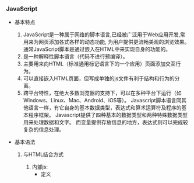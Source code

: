 ### JavaScript
* 基本特点      
	1. JavaScript是一种属于网络的脚本语言,已经被广泛用于Web应用开发,常用来为网页添加各式各样的动态功能,
为用户提供更流畅美观的浏览效果。通常JavaScript脚本是通过嵌入在HTML中来实现自身的功能的。   
	2. 是一种解释性脚本语言（代码不进行预编译）。
	3. 主要用来向HTML（标准通用标记语言下的一个应用）页面添加交互行为。   
	4. 可以直接嵌入HTML页面，但写成单独的js文件有利于结构和行为的分离。   
	5. 跨平台特性，在绝大多数浏览器的支持下，可以在多种平台下运行（如Windows、Linux、Mac、Android、iOS等）。
Javascript脚本语言同其他语言一样，有它自身的基本数据类型，表达式和算术运算符及程序的基本程序框架。
Javascript提供了四种基本的数据类型和两种特殊数据类型用来处理数据和文字。
而变量提供存放信息的地方，表达式则可以完成较复杂的信息处理。
* 基本语法
	1. 与HTML结合方式
		1. 内部js:
			* 定义<script>,标签体内容就是js代码
		2. 外部js
			* 定义<script>,通过src属性引入外部的js文件
		* 注意：
			1. <script>可以定义在html的任何位置，但定义的位置会影响到执行顺序。
			2. <script>可以定义多个
	2. 注释
		1. 单行注释：//
		2. 多行注释：/**/
	3. 数据类型:
		1. 原始数据类型（基本数据类型）
			1. number:数字。整数/小数/NaN
			2. string：字符串。"abc","a",'abc'
			3. boolean:true或false
			4. null:一个对象为空的占位符
			5. undefined:未定义。如果一个变量没有给初始化值，则会被赋予默认值undefined 
		2. 引用数据类型：对象
	4. 变量	
		* 变量：一块存储数据的内存空间
		* Java语言类型是强类型，而JavaScript是弱类型
			* 强类型：在开辟空间时，定义了空间将来要存储的数据的数据类型。只能用来存储固定类型的数据
			* 弱类型： 在开辟空间时，不定义将来存储的数据类型，可以存放任意类型数据
		* 语法
			* var 变量名 = 初始化值
		* typedof运算符：获取变量的类型
			* 注: null运算后得到的是object
	5. 运算符（详情略）
		* 其他类型转化为Boolean
			1. number：0或NaN为假，其余为真
			2. string：空字符为假，其余为真
			3. null和undefined都是false
			4. 对象：所有对象都是true
				
	6. 流程控制（略）
	7. 特殊语法
		* 变量的定义可以使用var,也可以不用
			* 用var：定义的变量是局部变量
			* 不用var:定义的变量是全局变量
			
* 基本对象
	* Function:函数对象
		1. 创建
			1. var fun = new Function(形式参数列表，方法体);
			2. 
				```
				function 方法名称（形式参数）{
				方法体
				}
			3. 	```
				```
				var 方法名 = Function（形式参数列表）{
				方法体
				}
				```
		2. 方法：
		3. 属相：
			length:代表形式参数的个数
		4. 特点：
			1. 方法定义时，形参类型和返回值类型都不用写
			2. 方法是一个对象，如果定义同名方法，会覆盖
			3. 方法的调用只与方法名有关，和参数列表无关
			4. 在方法声明中有一个隐藏的内置对象（数组），argument，封装所有的实际参数
		5. 调用
			方法名（实参列表）
	2. Array：数组对象
		1. 创建
			1. var arr = new Array(元素列表)；
			2. var arr = new Array(默认长度)；
			3. var arr = [元素列表]；
		2. 方法
			1. join(参数)：将数组的元素按照给定符号拼接；
			2. push()向数组的末尾添加一个或多个元素，并返回新的长度
		3. 属性
			length:数组的长度
	3. Boolean
	4. Date：日期对象
		1. 创建：
			var date = new Date();
		2. 方法：
			toLocaleString():返回当前date对象对应的时间本地字符串格式    
			getTime():获取毫秒数，1970年1月1日至今的毫秒数      			
	5. Math；数学对象
		1. 创建：
			* 特点：Math对象不用创建，直接使用。Math.方法名；
			* 常用方法：
				* random()返回[0,1）之间的随机数；
				* ceil（x）向上取整;
				* floor(x)向下取整;
				* round(x)四舍五入;
			3. 属性：
				PI
	6. Number
	7. String

	8. RegExp:正则表达式对象
		1. 正则表达式：定义字符串的组成规则				
				1. 单个字符[]
					如：[a]只能由a组成，[ab]由a或b组成，[a-zA-Z0-9]由字母或数字组成       
					* 特殊符号代表特殊含义的单个字符：    
						\d：单个数字0~9
						\w:单个字符[a~zA~Z0~9_]
				2. 量词符号
					？：表示出现0次或1次
					*：表示出现0次或多次
					+：表示s出现1次或多次
					{m,n}: m <= 表示出现次数<=n
					* 如果m缺省：{,n}最多n次
					* 如果n缺省：{m,}最少m次
				3. 开始结束符
					* ^:开始
					* $:结束
		2. 正则对象
			1. 创建
				1. var reg = new RegExp("正则表达式")
				2. var reg = /正则表达式/
										
			2. 方法
				1. test(参数)：验证指定的字符串是否符合正则表达式的规范		

### DOM简单学习
	* 概念：Document Object Model文件对象模型
		* 将标记语言文档的各个组成部分，封装为对象。可以使用这些对象，对标记语言文档进行CRUD的动态操作
	* W3W DOM 标记被分为3个不同的部分：
		* 核心DOM-针对任何结构化文档的标准模型
			* Document:文档模型
			* Element：元素对象
			* Attribute：属性对象
			* Text：文本对象
			* Comment：注释对象
			* Node:节点对象，其他5个的父对象
		* XML DOM-针对XML文档的标准模型
		* HTML DOM-针对HTML文档的标准模型   
		
#### 核心DOM模型
		* Document：文件对象
			1. 创建（获取）：在HTML DOM模型中可以使用window对象来获取
				1. window.document
				2. document
			2. 方法：
				1. 获取Element对象：
					1. getElementById():根据id属性值获取元素对象。id属性值一般唯一
					2. getElementsByTagName():根据元素名称获取元素对象们。返回值是一个数组。	 	
					3. getElementsByClassName():根据Class属性值获取元素对象们。返回值是一个数组	 	
					4. getElementsByName():根据name属性值获取元素对象们。返回值是一个数组。	
				2. 创建其他DOM对象：
					createAttribute（name）	 	
					createComment（）	 	
					createElement（）	 	
					createTextNode（）
				3. 属相
		* Element:元素对象
			1. 获取/创建：通过document来获取车创建
			2. 方法：
				1. removeAttribute():删除属性
				2. setAttribute():设置属性
		*Node：节点对象，其他５个对象的父对象
			* 特点：所有dom对象都可以被认为是一个节点
			* 方法：
				*CURD DOM树：
					* appendChild():向节点的子节点列表的结尾添加心得子节点
					* removeChild():删除（并返回）当前节点的指定子节点
					* replaceChild():用新节点替换一个子节点。
			* 属性：
				* parentNode返回节点的父节点。
#### HTML DOM
		1. 标签体的设置和获取：innerHTML
		2. 使用HTML元素对象的属性
		3. 控制元素样式
								
### BOM简单学习								
	1. 概念：Browser Object Model浏览器对象模型
		* 将浏览器的各个组成部分封装成对象
	2. 组成：
		* window：窗口对象
		* Navigator:浏览器对象
		* Screen:显示器屏幕对象
		* History:历史记录对象
		* Location:地址栏对象
#### Window
	1. 创建
	2. 方法
		1. 与弹出框有关的方法：     
			alert（）显示带有一段消息和一个确认按钮的警告框   
			confirm（）显示带有一段消息以及确认按钮和取消按钮的对话框，分别返回true和false    
			prompt（）显示可提示用户输入的对话框 ，返回用户的输入的值   
		2. 与打开关闭有关的方法          
			close（）关闭浏览器窗口。
			open（）打开一个新的浏览器窗口，返回心得window对象
		3. 与定时器有关的方式    
			setTimeout()在指定的毫秒数后调用函数或计算表达式,参数：js代码或者方法对象，毫秒值；返回值：唯一标识，用于取消定时器   
			clearTimeout()取消由setTimeout()设置的timeout
			setInterval()按照指定周期（以毫秒计）来调用函数或计算表达式    
			clearInterval()取消由setInterval()设置的timeout
	3. 属性：		
		1. 获取其他BOM对象
			History  
			Location   
			Navigator	
			Screen  
		2. 获取DOM对象
			document   
	4. 特点
		* window对象不需要创建可以直接使用。window.方法名（）；
		* window引用可以省略。方法名（）；

#### Navigator:浏览器对象
#### Screen:显示器屏幕对象
#### History:历史记录对象
	1. 创建
		1. window.history
		2. history
	2. 方法：
		* back（）加载history列表中的前一个URL。
		* forward（）加载history列表中的下一个URL。
		* go(参数)加载history列表中的某一个具体页面。
			* 参数
				* 正数：前进几个历史记录
				* 负数：后退几个历史记录
	3. 属性
		* length返回当前窗口历史列表中的URL数量				
#### Location:地址栏对象
	1. 创建（获取）：
		1. window.location
		2. location
	2. 方法：
		* reload（）重新加载当前文档。即刷新
	3. 属性
		* href设置或返回完整的URL
### 事件	
	* 概念：某些组件被执行了某些操作后，触发某些代码的执行
		* 某些操作。如：单击，双击，键盘按下了，鼠标移动了
		* 事件源：组件。如：按钮 文本输入框
		* 监听器：代码。
		* 注册监听：将事件，事件源，监听器结合在一起。当事件源上发生了某些事件，则触发某些监听器代码
	* 常见的事件
		1. 点击事件
			1. onclick：单击事件
			2. ondblclick：双击事件
		2. 焦点事件
			1. onblur：失去焦点
			2. onfocus：元素获得焦点。
		3. 加载事件
			1. onload:一张页面或一幅图像完成加载。
		4. 鼠标事件：
			* onmousedown 鼠标按键被按下				
			* onmousemove 鼠标被移动				
			* onmouseout  鼠标从某元素移开				
			* onmouseover 鼠标移到某元素之上				
			* onmouseup   鼠标按键被松开				
		5. 键盘事件
